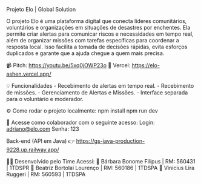 Projeto Elo | Global Solution

O projeto Elo é uma plataforma digital que conecta líderes comunitários, voluntários e organizações em situações de desastres por enchentes. Ela permite criar alertas para comunicar riscos e necessidades em tempo real, além de organizar missões com tarefas específicas para coordenar a resposta local. Isso facilita a tomada de decisões rápidas, evita esforços duplicados e garante que a ajuda chegue a quem mais precisa.

📹 Pitch: https://youtu.be/5xq0jOWP23o
🌟 Vercel: https://elo-ashen.vercel.app/

💡 Funcionalidades
    - Recebimento de alertas em tempo real.
    - Recebimento de missões.
    - Gerenciamento de Alertas e Missões.
    - Interface separada para o voluntário e moderador.

⚙️ Como rodar o projeto localmente:
npm install
npm run dev

🚨 Acesse como colaborador com o seguinte acesso:
Login: adriano@elo.com
Senha: 123

Back-end (API em Java)
👉 https://gs-java-production-9228.up.railway.app/

👩‍💻 Desenvolvido pelo Time Acessi:
    📍 Bárbara Bonome Filipus    | RM: 560431 | 1TDSPR
    📍 Beatriz Bortolai Lourenço | RM: 560186 | 1TDSPA
    📍 Vinicius Lira Ruggeri     | RM: 560593 | 1TDSPA